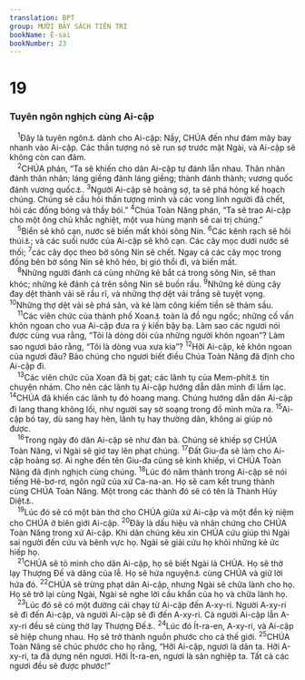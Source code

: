 ```yaml
---
translation: BPT
group: MƯỜI BẢY SÁCH TIÊN TRI
bookName: Ê-sai 
bookNumber: 23
---
```


<div class="title"><h1>19</h1><h3>Tuyên ngôn nghịch cùng Ai-cập</h3></div>
<span class="verse es_19_1"> <sup>1</sup>Đây là tuyên ngôn<a data-toggle="tooltip" data-placement="bottom" title="Hay “sứ điệp” hoặc “gánh nặng.”">⚓</a> dành cho Ai-cập: Nầy, CHÚA đến như đám mây bay nhanh vào Ai-cập. Các thần tượng nó sẽ run sợ trước mặt Ngài, và Ai-cập sẽ không còn can đảm.<br/></span>
<span class="verse es_19_2"> <sup>2</sup>CHÚA phán, “Ta sẽ khiến cho dân Ai-cập tự đánh lẫn nhau. Thân nhân đánh thân nhân; láng giềng đánh láng giềng; thành đánh thành; vương quốc đánh vương quốc<a data-toggle="tooltip" data-placement="bottom" title="Hay “quốc gia đánh quốc gia.” Nghĩa là người Ai-cập sẽ đánh người Ai-cập.">⚓</a>.</span>
<span class="verse es_19_3"><sup>3</sup>Người Ai-cập sẽ hoảng sợ, ta sẽ phá hỏng kế hoạch chúng. Chúng sẽ cầu hỏi thần tượng mình và các vong linh người đã chết, hỏi các đồng bóng và thầy bói.”</span>
<span class="verse es_19_4"><sup>4</sup>Chúa Toàn Năng phán, “Ta sẽ trao Ai-cập cho một ông chủ khắc nghiệt, một vua hùng mạnh sẽ cai trị chúng.”<br/></span>
<span class="verse es_19_5"> <sup>5</sup>Biển sẽ khô cạn, nước sẽ biến mất khỏi sông Nin.</span>
<span class="verse es_19_6"><sup>6</sup>Các kênh rạch sẽ hôi thúi<a data-toggle="tooltip" data-placement="bottom" title="Trong tiếng Hê-bơ-rơ từ ngữ nầy đọc lên nghe như sông Nin.">⚓</a>; và các suối nước của Ai-cập sẽ khô cạn. Các cây mọc dưới nước sẽ thối;</span>
<span class="verse es_19_7"><sup>7</sup>các cây dọc theo bờ sông Nin sẽ chết. Ngay cả các cây mọc trong đồng bên bờ sông Nin sẽ khô héo, bị gió thổi đi, và biến mất.<br/></span>
<span class="verse es_19_8"> <sup>8</sup>Những người đánh cá cùng những kẻ bắt cá trong sông Nin, sẽ than khóc; những kẻ đánh cá trên sông Nin sẽ buồn rầu.</span>
<span class="verse es_19_9"><sup>9</sup>Những kẻ dùng cây đay dệt thành vải sẽ rầu rĩ, và những thợ dệt vải trắng sẽ tuyệt vọng.</span>
<span class="verse es_19_10"><sup>10</sup>Những thợ dệt vải sẽ phá sản, và kẻ làm công kiếm tiền sẽ thảm sầu.<br/></span>
<span class="verse es_19_11"> <sup>11</sup>Các viên chức của thành phố Xoan<a data-toggle="tooltip" data-placement="bottom" title="Một thành trong xứ Ai-cập. Xem câu 13.">⚓</a> toàn là đồ ngu ngốc; những cố vấn khôn ngoan cho vua Ai-cập đưa ra ý kiến bậy bạ. Làm sao các ngươi nói được cùng vua rằng, “Tôi là dòng dõi của những người khôn ngoan”? Làm sao ngươi bảo rằng, “Tôi là dòng vua xưa kia”?</span>
<span class="verse es_19_12"><sup>12</sup>Hỡi Ai-cập, kẻ khôn ngoan của ngươi đâu? Bảo chúng cho ngươi biết điều Chúa Toàn Năng đã định cho Ai-cập đi.<br/></span>
<span class="verse es_19_13"> <sup>13</sup>Các viên chức của Xoan đã bị gạt; các lãnh tụ của Mem-phít<a data-toggle="tooltip" data-placement="bottom" title="Hay “Nóp,” một thành lớn trong xứ Ai-cập.">⚓</a> tin chuyện nhảm. Cho nên các lãnh tụ Ai-cập hướng dẫn dân mình đi lầm lạc.</span>
<span class="verse es_19_14"><sup>14</sup>CHÚA đã khiến các lãnh tụ đó hoang mang. Chúng hướng dẫn dân Ai-cập đi lang thang không lối, như người say sờ soạng trong đồ mình mửa ra.</span>
<span class="verse es_19_15"><sup>15</sup>Ai-cập bó tay, dù sang hay hèn, lãnh tụ hay thường dân, không ai giúp nó được.<br/></span>
<span class="verse es_19_16"> <sup>16</sup>Trong ngày đó dân Ai-cập sẽ như đàn bà. Chúng sẽ khiếp sợ CHÚA Toàn Năng, vì Ngài sẽ giơ tay lên phạt chúng.</span>
<span class="verse es_19_17"><sup>17</sup>Đất Giu-đa sẽ làm cho Ai-cập hoảng sợ. Ai nghe đến tên Giu-đa cũng sẽ kinh khiếp, vì CHÚA Toàn Năng đã định nghịch cùng chúng.</span>
<span class="verse es_19_18"><sup>18</sup>Lúc đó năm thành trong Ai-cập sẽ nói tiếng Hê-bơ-rơ, ngôn ngữ của xứ Ca-na-an. Họ sẽ cam kết trung thành cùng CHÚA Toàn Năng. Một trong các thành đó sẽ có tên là Thành Hủy Diệt<a data-toggle="tooltip" data-placement="bottom" title="Đây là một lối chơi chữ trong danh từ “Thành Mặt Trời,” cũng gọi là thành On hay Hê-li-bô-lít.">⚓</a>.<br/></span>
<span class="verse es_19_19"> <sup>19</sup>Lúc đó sẽ có một bàn thờ cho CHÚA giữa xứ Ai-cập và một đền kỷ niệm cho CHÚA ở biên giới Ai-cập.</span>
<span class="verse es_19_20"><sup>20</sup>Đây là dấu hiệu và nhân chứng cho CHÚA Toàn Năng trong xứ Ai-cập. Khi dân chúng kêu xin CHÚA cứu giúp thì Ngài sai người đến cứu và bênh vực họ. Ngài sẽ giải cứu họ khỏi những kẻ ức hiếp họ.<br/></span>
<span class="verse es_19_21"> <sup>21</sup>CHÚA sẽ tỏ mình cho dân Ai-cập, họ sẽ biết Ngài là CHÚA. Họ sẽ thờ lạy Thượng Đế và dâng của lễ. Họ sẽ hứa nguyện<a data-toggle="tooltip" data-placement="bottom" title="Một lời cam kết đặc biệt cùng Thượng Đế. Xem Lê-vi 22:18-24.">⚓</a> cùng CHÚA và giữ lời hứa đó.</span>
<span class="verse es_19_22"><sup>22</sup>CHÚA sẽ trừng phạt dân Ai-cập, nhưng Ngài sẽ chữa lành cho họ. Họ sẽ trở lại cùng Ngài, Ngài sẽ nghe lời cầu khẩn của họ và chữa lành họ.<br/></span>
<span class="verse es_19_23"> <sup>23</sup>Lúc đó sẽ có một đường cái chạy từ Ai-cập đến A-xy-ri. Người A-xy-ri sẽ đi đến Ai-cập, và người Ai-cập sẽ đi đến A-xy-ri. Cả người Ai-cập lẫn A-xy-ri đều sẽ cùng thờ lạy Thượng Đế<a data-toggle="tooltip" data-placement="bottom" title="Hay “Ai-cập sẽ phục vụ A-xy-ri.”">⚓</a>.</span>
<span class="verse es_19_24"><sup>24</sup>Lúc đó Ít-ra-en, A-xy-ri, và Ai-cập sẽ hiệp chung nhau. Họ sẽ trở thành nguồn phước cho cả thế giới.</span>
<span class="verse es_19_25"><sup>25</sup>CHÚA Toàn Năng sẽ chúc phước cho họ rằng, “Hỡi Ai-cập, ngươi là dân ta. Hỡi A-xy-ri, ta đã dựng nên ngươi. Hỡi Ít-ra-en, ngươi là sản nghiệp ta. Tất cả các ngươi đều sẽ được phước!”<br/></span>
